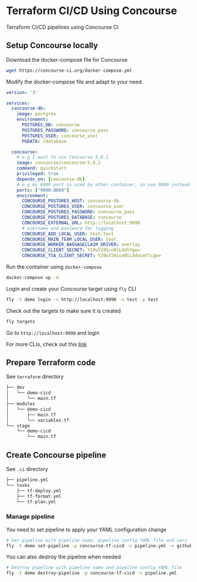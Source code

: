 # Terraform CI/CD Using Concourse

Terraform CI/CD pipelines using Concourse CI

## Setup Concourse locally

Download the docker-compose file for Concourse

```bash
wget https://concourse-ci.org/docker-compose.yml
```

Modify the docker-compose file and adapt to your need.

```yml
version: '3'

services:
  concourse-db:
    image: postgres
    environment:
      POSTGRES_DB: concourse
      POSTGRES_PASSWORD: concourse_pass
      POSTGRES_USER: concourse_user
      PGDATA: /database

  concourse:
    # e.g I want to use Concourse 5.8.1
    image: concourse/concourse:5.8.1
    command: quickstart
    privileged: true
    depends_on: [concourse-db]
    # e.g my 8080 port is used by other container, so use 9090 instead
    ports: ["9090:8080"]
    environment:
      CONCOURSE_POSTGRES_HOST: concourse-db
      CONCOURSE_POSTGRES_USER: concourse_user
      CONCOURSE_POSTGRES_PASSWORD: concourse_pass
      CONCOURSE_POSTGRES_DATABASE: concourse
      CONCOURSE_EXTERNAL_URL: http://localhost:9090
      # username and password for logging
      CONCOURSE_ADD_LOCAL_USER: test:test
      CONCOURSE_MAIN_TEAM_LOCAL_USER: test
      CONCOURSE_WORKER_BAGGAGECLAIM_DRIVER: overlay
      CONCOURSE_CLIENT_SECRET: Y29uY291cnNlLXdlYgo=
      CONCOURSE_TSA_CLIENT_SECRET: Y29uY291cnNlLXdvcmtlcgo=
```

Run the container using `docker-compose`

```bash
docker-compose up -d
```

Login and create your Concourse target using `fly` CLI

```bash
fly -t demo login -c http://localhost:9090 -u test -p test
```

Check out the targets to make sure it is created

```bash
fly targets
```

Go to `http://localhost:9090` and login

For more CLIs, check out this [link](https://concourse-ci.org/fly.html)

## Prepare Terraform code

See `terraform` directory

```bash
├── dev
│   └── demo-cicd
│       └── main.tf
├── modules
│   └── demo-cicd
│       ├── main.tf
│       └── variables.tf
└── stage
    └── demo-cicd
        └── main.tf
```

## Create Concourse pipeline

See `.ci` directory

```bash
├── pipeline.yml
└── tasks
    ├── tf-deploy.yml
    ├── tf-format.yml
    └── tf-plan.yml
```

### Manage pipeline

You need to set pipeline to apply your YAML configuration change

```bash
# Set pipeline with pipeline name, pipeline config YAML file and vars
fly -t demo set-pipeline -p concourse-tf-cicd -c pipeline.yml -v github-access-token="xxxx" -v aws-access-key="xxx" -v aws-secret-key="xxx" -v slack-web-hook="xxx"
```

You can also destroy the pipeline when needed

```bash
# Destroy pipeline with pipeline name and pipeline config YAML file
fly -t demo destroy-pipeline -p concourse-tf-cicd -c pipeline.yml
```

